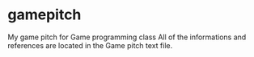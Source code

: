 # gamepitch
My game pitch for Game programming class
All of the informations and references are located in the Game pitch text file.
